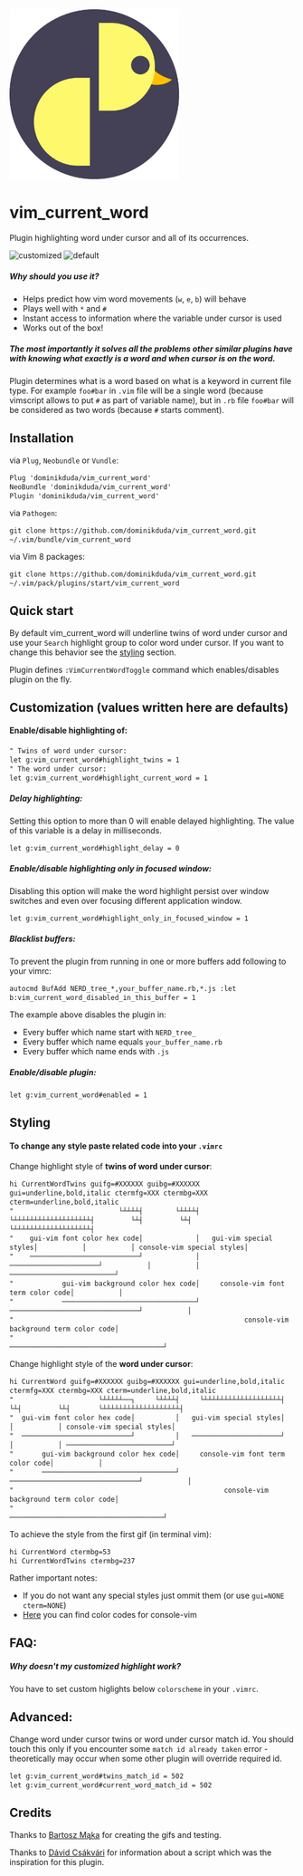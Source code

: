 <img src="https://raw.githubusercontent.com/dominikduda/config_files/master/dd_logo_blue_bg.png" width="300" height="300" />

# vim_current_word
Plugin highlighting word under cursor and all of its occurrences.

![customized](https://raw.githubusercontent.com/dominikduda/vim_current_word/master/gifs/customized.gif)
![default](https://raw.githubusercontent.com/dominikduda/vim_current_word/master/gifs/default.gif)

##### Why should you use it?
  - Helps predict how vim word movements (`w`, `e`, `b`) will behave
  - Plays well with `*` and `#`
  - Instant access to information where the variable under cursor is used
  - Works out of the box!

##### The most importantly it solves all the problems other similar plugins have with knowing what exactly is a word and when cursor is on the word.

Plugin determines what is a word based on what is a keyword in current file type. For example `foo#bar` in `.vim` file will be a single word (because vimscript allows to put `#` as part of variable name), but in `.rb` file `foo#bar` will be considered as two words (because `#` starts comment).

## Installation
via `Plug`, `Neobundle` or `Vundle`:
```
Plug 'dominikduda/vim_current_word'
NeoBundle 'dominikduda/vim_current_word'
Plugin 'dominikduda/vim_current_word'
```
via `Pathogen`:
```
git clone https://github.com/dominikduda/vim_current_word.git ~/.vim/bundle/vim_current_word
```
via Vim 8 packages:
```
git clone https://github.com/dominikduda/vim_current_word.git ~/.vim/pack/plugins/start/vim_current_word
```

## Quick start

By default vim_current_word will underline twins of word under cursor and use your `Search` highlight group to color word under cursor. If you want to change this behavior see the [styling](https://github.com/dominikduda/vim_current_word#styling) section.

Plugin defines `:VimCurrentWordToggle` command which enables/disables plugin on the fly.

## Customization (values written here are defaults)

#### Enable/disable highlighting of:

```vim
" Twins of word under cursor:
let g:vim_current_word#highlight_twins = 1
" The word under cursor:
let g:vim_current_word#highlight_current_word = 1
```

##### Delay highlighting:

Setting this option to more than 0 will enable delayed highlighting. The value of this variable is a delay in milliseconds.
```vim
let g:vim_current_word#highlight_delay = 0
```

##### Enable/disable highlighting only in focused window:

Disabling this option will make the word highlight persist over window switches and even over focusing different application window.
```vim
let g:vim_current_word#highlight_only_in_focused_window = 1
```

##### Blacklist buffers:

To prevent the plugin from running in one or more buffers add following to your vimrc:
```vim
autocmd BufAdd NERD_tree_*,your_buffer_name.rb,*.js :let b:vim_current_word_disabled_in_this_buffer = 1
```
The example above disables the plugin in:
- Every buffer which name start with `NERD_tree_`
- Every buffer which name equals `your_buffer_name.rb`
- Every buffer which name ends with `.js`

##### Enable/disable plugin:
```vim
let g:vim_current_word#enabled = 1
```

## Styling

#### To change any style paste related code into your `.vimrc`

Change highlight style of **twins of word under cursor**:
```vim
hi CurrentWordTwins guifg=#XXXXXX guibg=#XXXXXX gui=underline,bold,italic ctermfg=XXX ctermbg=XXX cterm=underline,bold,italic
"                          └┴┴┴┴┤        └┴┴┴┴┤     └┴┴┴┴┴┴┴┴┴┴┴┴┴┴┴┴┴┴┴┤         └┴┤         └┴┤       └┴┴┴┴┴┴┴┴┴┴┴┴┴┴┴┴┴┴┴┤
"    gui-vim font color hex code│             │   gui-vim special styles│           │           │ console-vim special styles│
"    ───────────────────────────┘             │   ──────────────────────┘           │           │ ──────────────────────────┘
"            gui-vim background color hex code│     console-vim font term color code│           │
"            ─────────────────────────────────┘     ────────────────────────────────┘           │
"                                                         console-vim background term color code│
"                                                         ──────────────────────────────────────┘
```

Change highlight style of the **word under cursor**:
```vim
hi CurrentWord guifg=#XXXXXX guibg=#XXXXXX gui=underline,bold,italic ctermfg=XXX ctermbg=XXX cterm=underline,bold,italic
"                     └┴┴┴┴┴──┐     └┴┴┴┴┤     └┴┴┴┴┴┴┴┴┴┴┴┴┴┴┴┴┴┴┴┤         └┴┤         └┴┤       └┴┴┴┴┴┴┴┴┴┴┴┴┴┴┴┴┴┴┴┤
"  gui-vim font color hex code│          │   gui-vim special styles│           │           │ console-vim special styles│
"  ───────────────────────────┘          │   ──────────────────────┘           │           │ ──────────────────────────┘
"       gui-vim background color hex code│     console-vim font term color code│           │
"       ─────────────────────────────────┘     ────────────────────────────────┘           │
"                                                    console-vim background term color code│
"                                                    ──────────────────────────────────────┘
```

To achieve the style from the first gif (in terminal vim):
```vim
hi CurrentWord ctermbg=53
hi CurrentWordTwins ctermbg=237
```

Rather important notes:
- If you do not want any special styles just ommit them (or use `gui=NONE cterm=NONE`)
- [Here](http://www.calmar.ws/vim/256-xterm-24bit-rgb-color-chart.html) you can find color codes for console-vim

## FAQ:

##### Why doesn't my customized highlight work?
You have to set custom higlights below `colorscheme` in your `.vimrc`.

## Advanced:

Change word under cursor twins or word under cursor match id. You should touch this only if you encounter some `match id already taken` error - theoretically may occur when some other plugin will override required id.
```
let g:vim_current_word#twins_match_id = 502
let g:vim_current_word#current_word_match_id = 502
```

## Credits

Thanks to [Bartosz Mąka](https://github.com/bartoszmaka) for creating the gifs and testing.

Thanks to [Dávid Csákvári](https://github.com/dodie) for information about a script which was the inspiration for this plugin.
